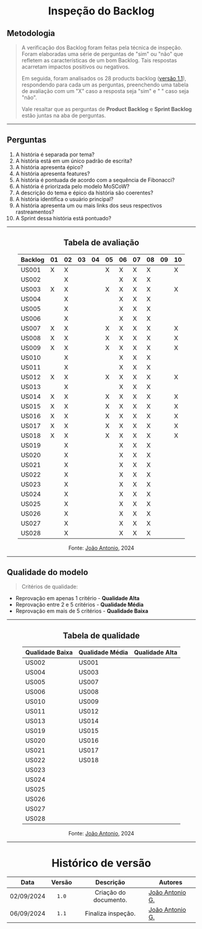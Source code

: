 <center>

# Inspeção do Backlog

</center>

## Metodologia

> A verificação dos Backlog foram feitas pela técnica de inspeção. Foram elaboradas uma série de perguntas de "sim"
> ou "não" que refletem as características de um bom Backlog. Tais respostas acarretam impactos positivos ou
> negativos.
>
> Em seguida, foram analisados os 28 products backlog ([versão 1.1](/Modulo-2/agil-backlog.md)), respondendo para cada um as perguntas, preenchendo uma
> tabela de avaliação com um "X" caso a resposta seja "sim" e " " caso seja "não". 
> 
> Vale resaltar que as perguntas de **Product Backlog** e **Sprint Backlog** estão juntas na aba de perguntas.

---

## Perguntas

1. A história é separada por tema?
2. A história está em um único padrão de escrita?
3. A história apresenta épico?
4. A história apresenta features?
5. A história é pontuada de acordo com a sequência de Fibonacci?
6. A história é priorizada pelo modelo MoSCoW?
7. A descrição do tema e épico da história são coerentes?
8. A história identifica o usuário principal?
9. A história apresenta um ou mais links dos seus respectivos rastreamentos?
10. A Sprint dessa história está pontuado?

---
<center>

## Tabela de avaliação

</center>

<div style="margin: 0 auto; width: fit-content;">

| Backlog | 01 | 02 | 03 | 04 | 05 | 06 | 07 | 08 | 09 | 10 |
|---------|----|----|----|----|----|----|----|----|----|----|
| US001   | X  | X  |    |    | X  | X  | X  | X  |    | X  |
| US002   |    | X  |    |    |    | X  | X  | X  |    |    |
| US003   | X  | X  |    |    | X  | X  | X  | X  |    | X  |
| US004   |    | X  |    |    |    | X  | X  | X  |    |    |
| US005   |    | X  |    |    |    | X  | X  | X  |    |    |
| US006   |    | X  |    |    |    | X  | X  | X  |    |    |
| US007   | X  | X  |    |    | X  | X  | X  | X  |    | X  |
| US008   | X  | X  |    |    | X  | X  | X  | X  |    | X  |
| US009   | X  | X  |    |    | X  | X  | X  | X  |    | X  |
| US010   |    | X  |    |    |    | X  | X  | X  |    |    |
| US011   |    | X  |    |    |    | X  | X  | X  |    |    |
| US012   | X  | X  |    |    | X  | X  | X  | X  |    | X  |
| US013   |    | X  |    |    |    | X  | X  | X  |    |    |
| US014   | X  | X  |    |    | X  | X  | X  | X  |    | X  |
| US015   | X  | X  |    |    | X  | X  | X  | X  |    | X  |
| US016   | X  | X  |    |    | X  | X  | X  | X  |    | X  |
| US017   | X  | X  |    |    | X  | X  | X  | X  |    | X  |
| US018   | X  | X  |    |    | X  | X  | X  | X  |    | X  |
| US019   |    | X  |    |    |    | X  | X  | X  |    |    |
| US020   |    | X  |    |    |    | X  | X  | X  |    |    |
| US021   |    | X  |    |    |    | X  | X  | X  |    |    |
| US022   |    | X  |    |    |    | X  | X  | X  |    |    |
| US023   |    | X  |    |    |    | X  | X  | X  |    |    |
| US024   |    | X  |    |    |    | X  | X  | X  |    |    |
| US025   |    | X  |    |    |    | X  | X  | X  |    |    |
| US026   |    | X  |    |    |    | X  | X  | X  |    |    |
| US027   |    | X  |    |    |    | X  | X  | X  |    |    |
| US028   |    | X  |    |    |    | X  | X  | X  |    |    |

<center>

Fonte: [João Antonio](https://github.com/joaoseisei), 2024

</center>

</div>

---

## Qualidade do modelo

> Critérios de qualidade:

* Reprovação em apenas 1 critério - **Qualidade Alta**
* Reprovação entre 2 e 5 critérios - **Qualidade Média**
* Reprovação em mais de 5 critérios - **Qualidade Baixa**

---
<center>

## Tabela de qualidade

</center>

<div style="margin: 0 auto; width: fit-content;">

| Qualidade Baixa | Qualidade Média | Qualidade Alta |
|-----------------|-----------------|----------------|
| US002           | US001           |                |
| US004           | US003           |                |
| US005           | US007           |                |
| US006           | US008           |                |
| US010           | US009           |                |
| US011           | US012           |                |
| US013           | US014           |                |
| US019           | US015           |                |
| US020           | US016           |                |
| US021           | US017           |                |
| US022           | US018           |                |
| US023           |                 |                |
| US024           |                 |                |
| US025           |                 |                |
| US026           |                 |                |
| US027           |                 |                |
| US028           |                 |                |

<center>

Fonte: [João Antonio](https://github.com/joaoseisei), 2024

</center>

</div>

---

<center>

# Histórico de versão

</center>

<div style="margin: 0 auto; width: fit-content;">

|    Data    | Versão |       Descrição       | Autores                                          |
|:----------:|:------:|:---------------------:|--------------------------------------------------|
| 02/09/2024 | `1.0`  | Criação do documento. | [João Antonio G.](https://github.com/joaoseisei) |
| 06/09/2024 | `1.1`  |  Finaliza inspeção.   | [João Antonio G.](https://github.com/joaoseisei) |

</div>

